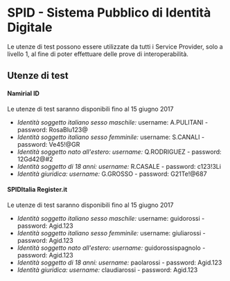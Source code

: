 # SPID - Sistema Pubblico di Identità Digitale

Le utenze di test possono essere utilizzate da tutti i Service Provider, solo a livello 1, al fine di poter effettuare delle prove di interoperabilità.

## Utenze di test

#### Namirial ID
Le utenze di test saranno disponibili fino al 15 giugno 2017

- *Identità soggetto italiano sesso maschile:* username: A.PULITANI - password: RosaBlu123@
- *Identità soggetto italiano sesso femminile:* username: S.CANALI - password: Ve45!@GR  
- *Identità soggetto nato all'estero: username:* Q.RODRIGUEZ - password: 12Gd42@#2  
- *Identità soggetto di 18 anni: username:* R.CASALE - password: c123!3Li
- *Identità giuridica: username:* G.GROSSO - password: G21Te!@687

#### SPIDItalia Register.it
Le utenze di test saranno disponibili fino al 15 giugno 2017

- *Identità soggetto italiano sesso maschile:* username: guidorossi - password: Agid.123  
- *Identità soggetto italiano sesso femminile:* username: giuliarossi - password: Agid.123  
- *Identità soggetto nato all'estero: username:* guidorossispagnolo - password: Agid.123  
- *Identità soggetto di 18 anni: username:* paolarossi - password: Agid.123
- *Identità giuridica: username:* claudiarossi - password: Agid.123

